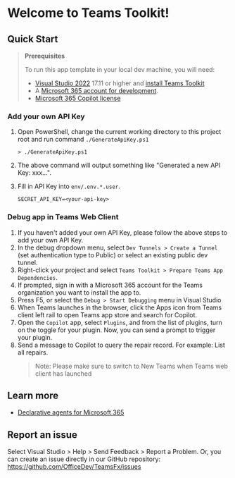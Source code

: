 # Welcome to Teams Toolkit!

## Quick Start

> **Prerequisites**
>
> To run this app template in your local dev machine, you will need:
>
> - [Visual Studio 2022](https://aka.ms/vs) 17.11 or higher and [install Teams Toolkit](https://aka.ms/install-teams-toolkit-vs)
> - A [Microsoft 365 account for development](https://docs.microsoft.com/microsoftteams/platform/toolkit/accounts).
> - [Microsoft 365 Copilot license](https://learn.microsoft.com/microsoft-365-copilot/extensibility/prerequisites#prerequisites)

### Add your own API Key

1. Open PowerShell, change the current working directory to this project root and run command `./GenerateApiKey.ps1`
    ```
    > ./GenerateApiKey.ps1
    ```

2. The above command will output something like "Generated a new API Key: xxx...".
3. Fill in API Key into `env/.env.*.user`.
    ```
    SECRET_API_KEY=<your-api-key>
    ```
    
### Debug app in Teams Web Client

1. If you haven't added your own API Key, please follow the above steps to add your own API Key.
2. In the debug dropdown menu, select `Dev Tunnels > Create a Tunnel` (set authentication type to Public) or select an existing public dev tunnel.
3. Right-click your project and select `Teams Toolkit > Prepare Teams App Dependencies`.
4. If prompted, sign in with a Microsoft 365 account for the Teams organization you want to install the app to.
5. Press F5, or select the `Debug > Start Debugging` menu in Visual Studio
6. When Teams launches in the browser, click the Apps icon from Teams client left rail to open Teams app store and search for Copilot.
7. Open the `Copilot` app, select `Plugins`, and from the list of plugins, turn on the toggle for your plugin. Now, you can send a prompt to trigger your plugin.
8. Send a message to Copilot to query the repair record. For example: List all repairs.
   > Note: Please make sure to switch to New Teams when Teams web client has launched

## Learn more

- [Declarative agents for Microsoft 365](https://aka.ms/teams-toolkit-declarative-agent)

## Report an issue

Select Visual Studio > Help > Send Feedback > Report a Problem.
Or, you can create an issue directly in our GitHub repository:
https://github.com/OfficeDev/TeamsFx/issues
